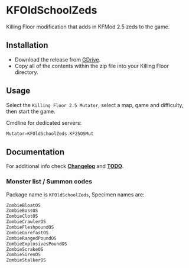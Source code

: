 # KFOldSchoolZeds

Killing Floor modification that adds in KFMod 2.5 zeds to the game.

## Installation

- Download the release from [GDrive](https://drive.google.com/file/d/1RHZIDJKxKcrIhVS9AwYyuyV1PL9Ko7O3/view).
- Copy all of the contents within the zip file into your Killing Floor directory.

## Usage

Select the `Killing Floor 2.5 Mutator`, select a map, game and difficulty, then start the game.

Cmdline for dedicated servers:

```cpp
Mutator=KFOldSchoolZeds.KF25OSMut
```

## Documentation

For additional info check [**Changelog**](Docs/CHANGELOG.md) and [**TODO**](Docs/TODO.md).

### Monster list / Summon codes

Package name is `KFOldSchoolZeds`, Specimen names are:

```cpp
ZombieBloatOS
ZombieBossOS
ZombieClotOS
ZombieCrawlerOS
ZombieFleshpoundOS
ZombieGorefastOS
ZombieRangedPoundOS
ZombieExplosivesPoundOS
ZombieScrakeOS
ZombieSirenOS
ZombieStalkerOS
```
